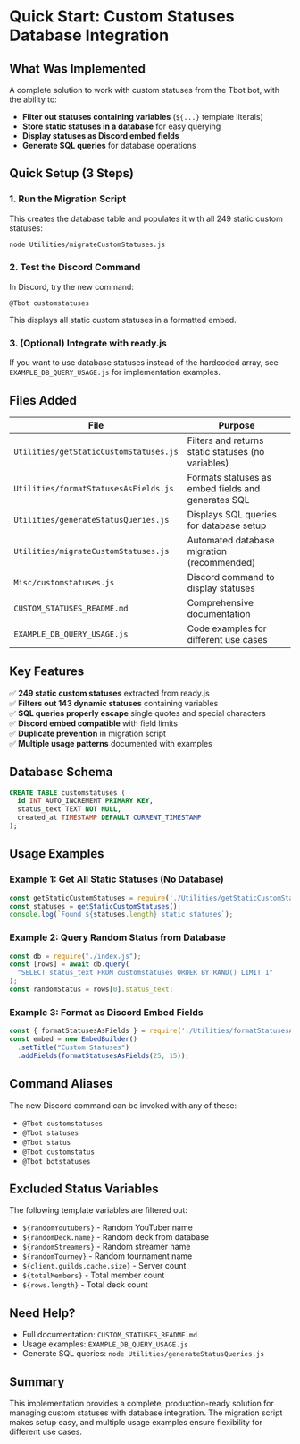 # Quick Start: Custom Statuses Database Integration

## What Was Implemented

A complete solution to work with custom statuses from the Tbot bot, with the ability to:
- **Filter out statuses containing variables** (`${...}` template literals)
- **Store static statuses in a database** for easy querying
- **Display statuses as Discord embed fields**
- **Generate SQL queries** for database operations

## Quick Setup (3 Steps)

### 1. Run the Migration Script

This creates the database table and populates it with all 249 static custom statuses:

```bash
node Utilities/migrateCustomStatuses.js
```

### 2. Test the Discord Command

In Discord, try the new command:

```
@Tbot customstatuses
```

This displays all static custom statuses in a formatted embed.

### 3. (Optional) Integrate with ready.js

If you want to use database statuses instead of the hardcoded array, see `EXAMPLE_DB_QUERY_USAGE.js` for implementation examples.

## Files Added

| File | Purpose |
|------|---------|
| `Utilities/getStaticCustomStatuses.js` | Filters and returns static statuses (no variables) |
| `Utilities/formatStatusesAsFields.js` | Formats statuses as embed fields and generates SQL |
| `Utilities/generateStatusQueries.js` | Displays SQL queries for database setup |
| `Utilities/migrateCustomStatuses.js` | Automated database migration (recommended) |
| `Misc/customstatuses.js` | Discord command to display statuses |
| `CUSTOM_STATUSES_README.md` | Comprehensive documentation |
| `EXAMPLE_DB_QUERY_USAGE.js` | Code examples for different use cases |

## Key Features

✅ **249 static custom statuses** extracted from ready.js  
✅ **Filters out 143 dynamic statuses** containing variables  
✅ **SQL queries properly escape** single quotes and special characters  
✅ **Discord embed compatible** with field limits  
✅ **Duplicate prevention** in migration script  
✅ **Multiple usage patterns** documented with examples  

## Database Schema

```sql
CREATE TABLE customstatuses (
  id INT AUTO_INCREMENT PRIMARY KEY,
  status_text TEXT NOT NULL,
  created_at TIMESTAMP DEFAULT CURRENT_TIMESTAMP
);
```

## Usage Examples

### Example 1: Get All Static Statuses (No Database)

```javascript
const getStaticCustomStatuses = require('./Utilities/getStaticCustomStatuses');
const statuses = getStaticCustomStatuses();
console.log(`Found ${statuses.length} static statuses`);
```

### Example 2: Query Random Status from Database

```javascript
const db = require("./index.js");
const [rows] = await db.query(
  "SELECT status_text FROM customstatuses ORDER BY RAND() LIMIT 1"
);
const randomStatus = rows[0].status_text;
```

### Example 3: Format as Discord Embed Fields

```javascript
const { formatStatusesAsFields } = require('./Utilities/formatStatusesAsFields');
const embed = new EmbedBuilder()
  .setTitle("Custom Statuses")
  .addFields(formatStatusesAsFields(25, 15));
```

## Command Aliases

The new Discord command can be invoked with any of these:
- `@Tbot customstatuses`
- `@Tbot statuses`
- `@Tbot status`
- `@Tbot customstatus`
- `@Tbot botstatuses`

## Excluded Status Variables

The following template variables are filtered out:
- `${randomYoutubers}` - Random YouTuber name
- `${randomDeck.name}` - Random deck from database
- `${randomStreamers}` - Random streamer name
- `${randomTourney}` - Random tournament name
- `${client.guilds.cache.size}` - Server count
- `${totalMembers}` - Total member count
- `${rows.length}` - Total deck count

## Need Help?

- Full documentation: `CUSTOM_STATUSES_README.md`
- Usage examples: `EXAMPLE_DB_QUERY_USAGE.js`
- Generate SQL queries: `node Utilities/generateStatusQueries.js`

## Summary

This implementation provides a complete, production-ready solution for managing custom statuses with database integration. The migration script makes setup easy, and multiple usage examples ensure flexibility for different use cases.
